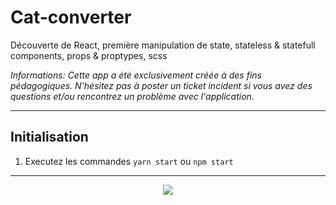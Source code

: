 # Cat-converter

Découverte de React, première manipulation de state, stateless & statefull components, props & proptypes, scss

*Informations: Cette app a été exclusivement créée à des fins pédagogiques. N'hésitez pas à poster un ticket incident si vous avez des questions et/ou rencontrez un problème avec l'application.*

<hr />

## Initialisation

1. Executez les commandes ``yarn start`` ou ``npm start``

<hr />


<p align="center">
<img alight="center" src="https://i.ibb.co/LNHwJF7/Sans-titre.png">
</p>
